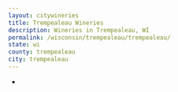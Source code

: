 ```yaml
---
layout: citywineries
title: Trempealeau Wineries
description: Wineries in Trempealeau, WI
permalink: /wisconsin/trempealeau/trempealeau/
state: wi
county: trempealeau
city: trempealeau
---
```

-
